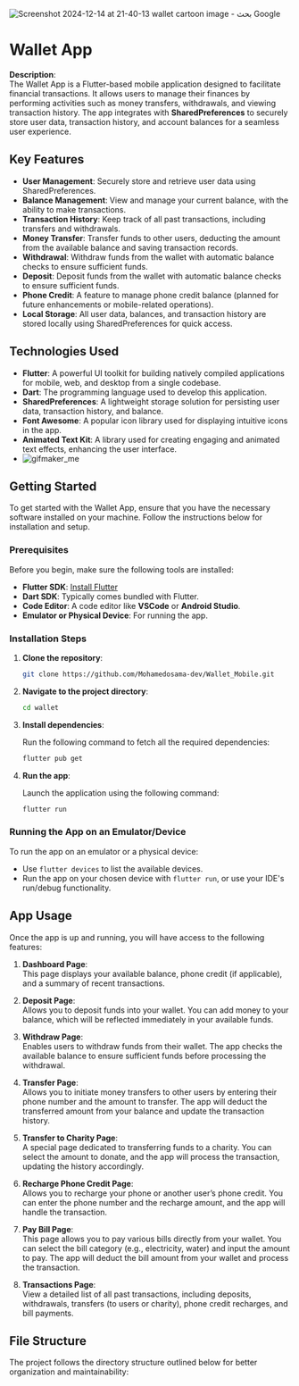 ![Screenshot 2024-12-14 at 21-40-13 wallet cartoon image - بحث Google](https://github.com/user-attachments/assets/2a8f2897-1a18-4481-8e24-080204cd36b0)
# Wallet App

**Description**:  
The Wallet App is a Flutter-based mobile application designed to facilitate financial transactions. It allows users to manage their finances by performing activities such as money transfers, withdrawals, and viewing transaction history. The app integrates with **SharedPreferences** to securely store user data, transaction history, and account balances for a seamless user experience.

## Key Features

- **User Management**: Securely store and retrieve user data using SharedPreferences.
- **Balance Management**: View and manage your current balance, with the ability to make transactions.
- **Transaction History**: Keep track of all past transactions, including transfers and withdrawals.
- **Money Transfer**: Transfer funds to other users, deducting the amount from the available balance and saving transaction records.
- **Withdrawal**: Withdraw funds from the wallet with automatic balance checks to ensure sufficient funds.
- **Deposit**: Deposit funds from the wallet with automatic balance checks to ensure sufficient funds.
- **Phone Credit**: A feature to manage phone credit balance (planned for future enhancements or mobile-related operations).
- **Local Storage**: All user data, balances, and transaction history are stored locally using SharedPreferences for quick access.

## Technologies Used

- **Flutter**: A powerful UI toolkit for building natively compiled applications for mobile, web, and desktop from a single codebase.
- **Dart**: The programming language used to develop this application.
- **SharedPreferences**: A lightweight storage solution for persisting user data, transaction history, and balance.
- **Font Awesome**: A popular icon library used for displaying intuitive icons in the app.
- **Animated Text Kit**: A library used for creating engaging and animated text effects, enhancing the user interface.
- ![gifmaker_me](https://github.com/user-attachments/assets/dafb8d7e-dfba-4ea0-bfbc-bf6f457ce140)



## Getting Started

To get started with the Wallet App, ensure that you have the necessary software installed on your machine. Follow the instructions below for installation and setup.

### Prerequisites

Before you begin, make sure the following tools are installed:

- **Flutter SDK**: [Install Flutter](https://flutter.dev/docs/get-started/install)
- **Dart SDK**: Typically comes bundled with Flutter.
- **Code Editor**: A code editor like **VSCode** or **Android Studio**.
- **Emulator or Physical Device**: For running the app.

### Installation Steps

1. **Clone the repository**:

    ```bash
    git clone https://github.com/Mohamedosama-dev/Wallet_Mobile.git
    ```

2. **Navigate to the project directory**:

    ```bash
    cd wallet
    ```

3. **Install dependencies**:

    Run the following command to fetch all the required dependencies:

    ```bash
    flutter pub get
    ```

4. **Run the app**:

    Launch the application using the following command:

    ```bash
    flutter run
    ```

### Running the App on an Emulator/Device

To run the app on an emulator or a physical device:

- Use `flutter devices` to list the available devices.
- Run the app on your chosen device with `flutter run`, or use your IDE's run/debug functionality.

## App Usage

Once the app is up and running, you will have access to the following features:

1. **Dashboard Page**:  
   This page displays your available balance, phone credit (if applicable), and a summary of recent transactions.

2. **Deposit Page**:  
   Allows you to deposit funds into your wallet. You can add money to your balance, which will be reflected immediately in your available funds.

3. **Withdraw Page**:  
   Enables users to withdraw funds from their wallet. The app checks the available balance to ensure sufficient funds before processing the withdrawal.

4. **Transfer Page**:  
   Allows you to initiate money transfers to other users by entering their phone number and the amount to transfer. The app will deduct the transferred amount from your balance and update the transaction history.

5. **Transfer to Charity Page**:  
   A special page dedicated to transferring funds to a charity. You can select the amount to donate, and the app will process the transaction, updating the history accordingly.

6. **Recharge Phone Credit Page**:  
   Allows you to recharge your phone or another user’s phone credit. You can enter the phone number and the recharge amount, and the app will handle the transaction.

7. **Pay Bill Page**:  
   This page allows you to pay various bills directly from your wallet. You can select the bill category (e.g., electricity, water) and input the amount to pay. The app will deduct the bill amount from your wallet and process the transaction.

8. **Transactions Page**:  
   View a detailed list of all past transactions, including deposits, withdrawals, transfers (to users or charity), phone credit recharges, and bill payments.

## File Structure

The project follows the directory structure outlined below for better organization and maintainability:

